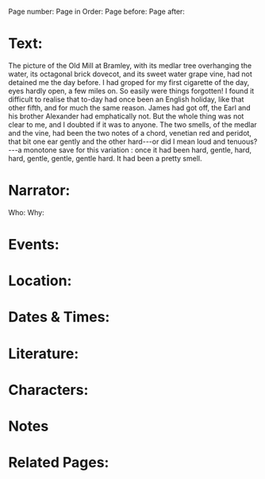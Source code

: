 Page number:
Page in Order:
Page before:
Page after:

# Text:
The picture of the Old Mill at Bramley, with its medlar tree overhanging the water, its octagonal brick dovecot, and its sweet water grape vine, had not detained me the day before. I had groped for my first cigarette of the day, eyes hardly open, a few miles on. So easily were things forgotten! I found it difficult to realise that to-day had once been an English holiday, like that other fifth, and for much the same reason. James had got off, the Earl and his brother Alexander had emphatically not. But the whole thing was not clear to me, and I doubted if it was to anyone. The two smells, of the medlar and the vine, had been the two notes of a chord, venetian red and peridot, that bit one ear gently and the other hard---or did I mean loud and tenuous?---a monotone save for this variation : once it had been hard, gentle, hard, hard, gentle, gentle, gentle hard. It had been a pretty smell.



# Narrator:
Who:
Why:

# Events:

# Location:

# Dates & Times:

# Literature:

# Characters:

# Notes

# Related Pages:
